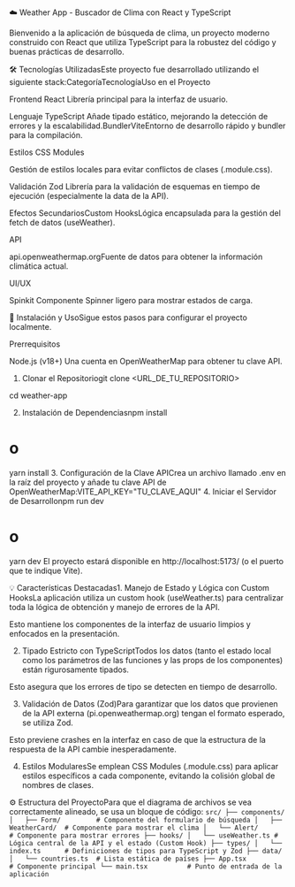 ☁️ Weather App - Buscador de Clima con React y TypeScript

Bienvenido a la aplicación de búsqueda de clima, un proyecto moderno construido con React que utiliza TypeScript para la robustez del código y buenas prácticas de desarrollo.

🛠️ Tecnologías UtilizadasEste proyecto fue desarrollado utilizando el siguiente stack:CategoríaTecnologíaUso en el Proyecto

Frontend React Librería principal para la interfaz de usuario.

Lenguaje TypeScript Añade tipado estático, mejorando la detección de errores y la escalabilidad.BundlerViteEntorno de desarrollo rápido y bundler para la compilación.

Estilos CSS Modules

Gestión de estilos locales para evitar conflictos de clases (.module.css).

Validación Zod Librería para la validación de esquemas en tiempo de ejecución (especialmente la data de la API).

Efectos SecundariosCustom HooksLógica encapsulada para la gestión del fetch de datos (useWeather).

API

api.openweathermap.orgFuente de datos para obtener la información climática actual.

UI/UX

Spinkit Componente Spinner ligero para mostrar estados de carga.

🚀 Instalación y UsoSigue estos pasos para configurar el proyecto localmente.

Prerrequisitos

Node.js (v18+) Una cuenta en OpenWeatherMap para obtener tu clave API.

1. Clonar el Repositoriogit clone <URL_DE_TU_REPOSITORIO>

cd weather-app

2. Instalación de Dependenciasnpm install
# o
yarn install
3. Configuración de la Clave APICrea un archivo llamado .env en la raíz del proyecto y añade tu clave API de OpenWeatherMap:VITE_API_KEY="TU_CLAVE_AQUI"
4. Iniciar el Servidor de Desarrollonpm run dev
# o
yarn dev
El proyecto estará disponible en http://localhost:5173/ (o el puerto que te indique Vite).

💡 Características Destacadas1. Manejo de Estado y Lógica con Custom HooksLa aplicación utiliza un custom hook (useWeather.ts) para centralizar toda la lógica de obtención y manejo de errores de la API.

Esto mantiene los componentes de la interfaz de usuario limpios y enfocados en la presentación.

2. Tipado Estricto con TypeScriptTodos los datos (tanto el estado local como los parámetros de las funciones y las props de los componentes) están rigurosamente tipados.

 Esto asegura que los errores de tipo se detecten en tiempo de desarrollo.
 
 3. Validación de Datos (Zod)Para garantizar que los datos que provienen de la API externa (pi.openweathermap.org) tengan el formato esperado, se utiliza Zod.

Esto previene crashes en la interfaz en caso de que la estructura de la respuesta de la API cambie inesperadamente.

4. Estilos ModularesSe emplean CSS Modules (.module.css) para aplicar estilos específicos a cada componente, evitando la colisión global de nombres de clases.

  ⚙️ Estructura del ProyectoPara que el diagrama de archivos se vea correctamente alineado, se usa un bloque de código:
`src/
├── components/
│   ├── Form/         # Componente del formulario de búsqueda
│   ├── WeatherCard/  # Componente para mostrar el clima
│   └── Alert/        # Componente para mostrar errores
├── hooks/
│   └── useWeather.ts # Lógica central de la API y el estado (Custom Hook)
├── types/
│   └── index.ts      # Definiciones de tipos para TypeScript y Zod
├── data/
│   └── countries.ts  # Lista estática de países
├── App.tsx           # Componente principal
└── main.tsx          # Punto de entrada de la aplicación`
